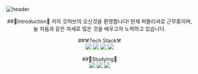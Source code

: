 <!-- header -->
![header](https://capsule-render.vercel.app/api?type=waving&color=auto&height=300&section=header&text=Welcome!&desc=Seonyong`s%20GitHub%20Repositiory&descAlignY=70&fontSize=90)
<!-- body -->
<div align="center">
##🙌Introduction🙌
저의 깃허브의 오신것을 환영합니다!    
현재 퍼블리셔로 근무중이며, 늘 처음과 같은 자세로 많은 것을 배우고자 노력하고 있습니다.    

##⚒️Tech Stack⚒️    
<img src="https://img.shields.io/badge/HTML-E34F26?style=flat-square&logo=HTML5&logoColor=white"/>
<img src="https://img.shields.io/badge/CSS-1572B6?style=flat-square&logo=CSS3&logoColor=white"/>
<img src="https://img.shields.io/badge/Sass-CC6699?style=flat-square&logo=Sass&logoColor=white"/>
<img src="https://img.shields.io/badge/Javascript-F7DF1E?style=flat-square&logo=Javascript&logoColor=black"/>

##📝Studying📝    
<img src="https://img.shields.io/badge/Vue-4FC08D?style=flat-square&logo=Vue.js&logoColor=white"/>
<img src="https://img.shields.io/badge/React-61DAFB?style=flat-square&logo=React&logoColor=white"/>
<img src="https://img.shields.io/badge/TypeScript-3178C6?style=flat-square&logo=TypeScript&logoColor=white"/>

</div>